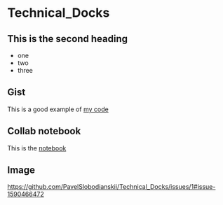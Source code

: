 # Technical_Docks

## This is the second heading 

* one 
* two 
* three 

## Gist 

This is a good example of [my code]( https://gist.github.com/PavelSlobodianskii/4947c2968be3a56fe7ed52b267f02c68 )

## Collab notebook 

This is the [notebook](https://github.com/PavelSlobodianskii/Technical_Docks/blob/main/Technical_Docks.ipynb) 

## Image 

https://github.com/PavelSlobodianskii/Technical_Docks/issues/1#issue-1590466472
 
